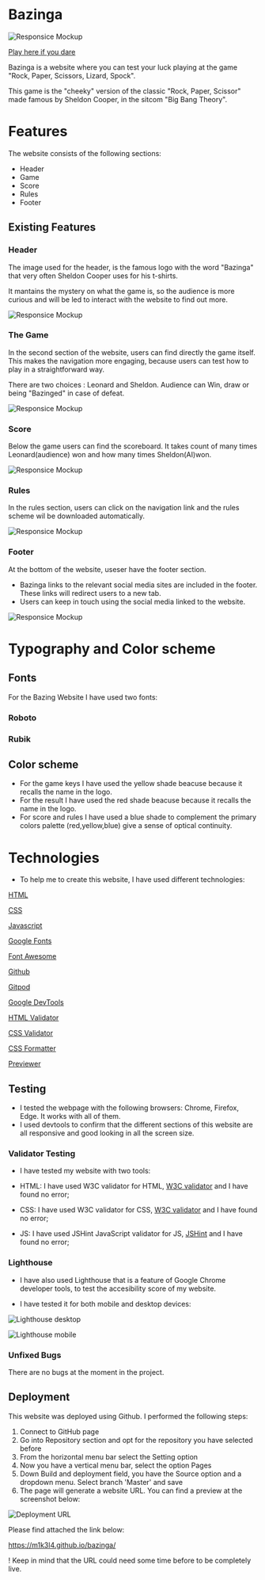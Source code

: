 # Bazinga

![Responsice Mockup](https://github.com/m1k3l4/bazinga/blob/main/docs/images/bazinga-readme.PNG)

[Play here if you dare](https://m1k3l4.github.io/bazinga/)

Bazinga is a website where you can test your luck playing at the game "Rock, Paper, Scissors, Lizard, Spock".

This game is the "cheeky" version of the classic "Rock, Paper, Scissor" made famous by Sheldon Cooper, in the sitcom "Big Bang Theory".

# Features

The website consists of the following sections:

* Header
* Game
* Score
* Rules
* Footer

## Existing Features

### Header

The image used for the header, is the famous logo with the word "Bazinga" that very often Sheldon Cooper uses for his t-shirts.

It mantains the mystery on what the game is, so the audience is more curious and will be led to interact with the website to find out more.

![Responsice Mockup](https://github.com/m1k3l4/bazinga/blob/main/docs/images/bazinga-logo.PNG)

### The Game

In the second section of the website, users can find directly the game itself. This makes the navigation more engaging, because users can test how to play in a straightforward way.

There are two choices : Leonard and Sheldon. Audience can Win, draw or being "Bazinged" in case of defeat.

![Responsice Mockup](https://github.com/m1k3l4/bazinga/blob/main/docs/images/game-itself.PNG)

### Score

Below the game users can find the scoreboard. It takes count of many times Leonard(audience) won and how many times Sheldon(AI)won.

![Responsice Mockup](https://github.com/m1k3l4/bazinga/blob/main/docs/images/bazinga-scores.PNG)

### Rules

In the rules section, users can click on the navigation link and the rules scheme wil be downloaded automatically.

![Responsice Mockup](https://github.com/m1k3l4/bazinga/blob/main/docs/images/bazinga-rules.PNG)

### Footer

At the bottom of the website, useser have the footer section.

- Bazinga links to the relevant social media sites are included in the footer. These links will redirect users to a new tab.
- Users can keep in touch using the social media linked to the website.

![Responsice Mockup](https://github.com/m1k3l4/bazinga/blob/main/docs/images/bazinga-footer.PNG)

# Typography and Color scheme

## Fonts

For the Bazing Website I have used two fonts:

### Roboto
### Rubik

## Color scheme

* For the game keys I have used the yellow shade beacuse because it recalls the name in the logo.
* For the result I have used the red shade beacuse because it recalls the name in the logo.
* For score and rules I have used a blue shade to complement the primary colors palette (red,yellow,blue) give a sense of optical continuity.

# Technologies

* To help me to create this website, I have used different technologies:

 [HTML](https://www.w3schools.com/html/)

 [CSS](https://www.w3schools.com/css/default.asp)

 [Javascript](https://www.w3schools.com/js/)

 [Google Fonts](https://fonts.google.com/)

 [Font Awesome](https://fontawesome.com/start)

 [Github](https://github.com/)

 [Gitpod](https://gitpod.io)

 [Google DevTools](https://developer.chrome.com/docs/devtools/)

 [HTML Validator](https://validator.w3.org/)

 [CSS Validator](https://jigsaw.w3.org/css-validator/)

 [CSS Formatter](https://www.cleancss.com/css-beautify/)

 [Previewer](https://ui.dev/amiresponsive)

 ## Testing 

* I tested the webpage with the following browsers: Chrome, Firefox, Edge. It works with all of them.
* I used devtools to confirm that the different sections of this website are all responsive and good looking in all the screen size.

### Validator Testing

* I have tested my website with two tools:

- HTML: I have used W3C validator for HTML, [W3C validator](https://validator.w3.org/) and I have found no error;

- CSS: I have used W3C validator for CSS, [W3C validator](https://jigsaw.w3.org/css-validator/) and I have found no error;

- JS: I have used JSHint JavaScript validator for JS, [JSHint](https://jshint.com/)  and I have found no error;

### Lighthouse

* I have also used Lighthouse that is a feature of Google Chrome developer tools, to test the accesibility score of my website.

* I have tested it for both mobile and desktop devices:

![Lighthouse desktop](https://github.com/m1k3l4/bazinga/blob/main/docs/images/bazinga-lighthouse-desktop.PNG)

![Lighthouse mobile](https://github.com/m1k3l4/bazinga/blob/main/docs/images/bazinga-lighthouse-mobile.PNG)

### Unfixed Bugs

There are no bugs at the moment in the project.


## Deployment

This website was deployed using Github. I performed the following steps:

1. Connect to GitHub page
2. Go into Repository section and opt for the repository you have selected before
3. From the horizontal menu bar select the Setting option
4. Now you have a vertical menu bar, select the option Pages
5. Down Build and deployment field, you have the Source option and a dropdown menu. Select branch 'Master' and save
6. The page will generate a website URL. You can find a preview at the screenshot below:

![Deployment URL](https://github.com/m1k3l4/bazinga/blob/main/docs/images/bazinga-deployment.PNG)

Please find attached the link below:

https://m1k3l4.github.io/bazinga/

! Keep in mind that the URL could need some time before to be completely live.






